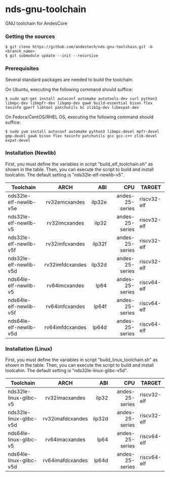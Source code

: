 # nds-gnu-toolchain
GNU toolchain for AndesCore

###  Getting the sources

    $ git clone https://github.com/andestech/nds-gnu-toolchain.git -b <branch_name>
    $ git submodule update --init --recursive

### Prerequisites

Several standard packages are needed to build the toolchain.

On Ubuntu, executing the following command should suffice:

    $ sudo apt-get install autoconf automake autotools-dev curl python3 libmpc-dev libmpfr-dev libgmp-dev gawk build-essential bison flex texinfo gperf libtool patchutils bc zlib1g-dev libexpat-dev

On Fedora/CentOS/RHEL OS, executing the following command should suffice:

    $ sudo yum install autoconf automake python3 libmpc-devel mpfr-devel gmp-devel gawk bison flex texinfo patchutils gcc gcc-c++ zlib-devel expat-devel

### Installation (Newlib)
First, you must define the variables in script "build_elf_toolchain.sh" as shown in the table.
Then, you can execute the script to build and install toolcahin.
The default setting is "nds32le-elf-newlib-v5".

Toolchain              | ARCH               | ABI    | CPU                | TARGET
-----------------------|:------------------:|-------:| ------------------:|----------------
nds32le-elf-newlib-v5e | rv32emcxandes      | ilp32e | andes-25-series    | riscv32-elf
nds32le-elf-newlib-v5  | rv32imcxandes      | ilp32  | andes-25-series    | riscv32-elf
nds32le-elf-newlib-v5f | rv32imfcxandes     | ilp32f | andes-25-series    | riscv32-elf
nds32le-elf-newlib-v5d | rv32imfdcxandes    | ilp32d | andes-25-series    | riscv32-elf
nds64le-elf-newlib-v5  | rv64imcxandes      | lp64   | andes-25-series    | riscv64-elf
nds64le-elf-newlib-v5f | rv64imfcxandes     | lp64f  | andes-25-series    | riscv64-elf
nds64le-elf-newlib-v5d | rv64imfdcxandes    | lp64d  | andes-25-series    | riscv64-elf


### Installation (Linux)
First, you must define the variables in script "build_linux_toolchain.sh" as shown in the table.
Then, you can execute the script to build and install toolcahin.
The default setting is "nds32le-linux-glibc-v5d".

Toolchain               | ARCH                | ABI    | CPU              | TARGET
------------------------|:-------------------:|-------:| ----------------:|----------------
nds32le-linux-glibc-v5  | rv32imacxandes      | ilp32  | andes-25-series  | riscv32-elf
nds32le-linux-glibc-v5d | rv32imafdcxandes    | ilp32d | andes-25-series  | riscv32-elf
nds64le-linux-glibc-v5  | rv64imacxandes      | lp64   | andes-25-series  | riscv64-elf
nds64le-linux-glibc-v5d | rv64imafdcxandes    | lp64d  | andes-25-series  | riscv64-elf
